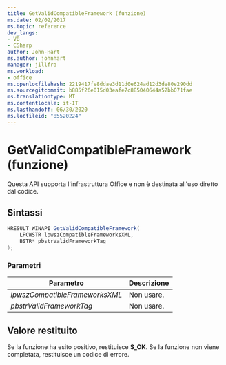 ```yaml
---
title: GetValidCompatibleFramework (funzione)
ms.date: 02/02/2017
ms.topic: reference
dev_langs:
- VB
- CSharp
author: John-Hart
ms.author: johnhart
manager: jillfra
ms.workload:
- office
ms.openlocfilehash: 2219417fe8ddae3d11d0e624ad12d3de80e290dd
ms.sourcegitcommit: b885f26e015d03eafe7c885040644a52bb071fae
ms.translationtype: MT
ms.contentlocale: it-IT
ms.lasthandoff: 06/30/2020
ms.locfileid: "85520224"
---
```

# <a name="getvalidcompatibleframework-function"></a>GetValidCompatibleFramework (funzione)
  Questa API supporta l'infrastruttura Office e non è destinata all'uso diretto dal codice.

## <a name="syntax"></a>Sintassi

```csharp
HRESULT WINAPI GetValidCompatibleFramework(
    LPCWSTR lpwszCompatibleFrameworksXML,
    BSTR* pbstrValidFrameworkTag
);
```

### <a name="parameters"></a>Parametri

|Parametro|Descrizione|
|---------------|-----------------|
|*lpwszCompatibleFrameworksXML*|Non usare.|
|*pbstrValidFrameworkTag*|Non usare.|

## <a name="return-value"></a>Valore restituito
 Se la funzione ha esito positivo, restituisce **S_OK**. Se la funzione non viene completata, restituisce un codice di errore.
